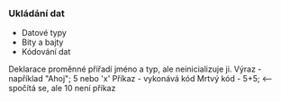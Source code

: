 ### Ukládání dat
- Datové typy
- Bity a bajty
- Kódování dat

Deklarace proměnné přiřadí jméno a typ, ale neinicializuje ji.
Výraz - například "Ahoj"; 5 nebo 'x'
Příkaz - vykonává kód
Mrtvý kód - 5+5; <-- spočítá se, ale 10 není příkaz
